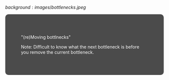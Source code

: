 $background:images/bottlenecks.jpeg$

<div style="border-radius: 10px;background-color: rgba(0, 0, 0, 0.7); color: #fff; padding: 50px;">

"(re)Moving bottlnecks"

Note:
Difficult to know what the next bottleneck is before you remove the current bottleneck.